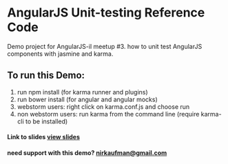 AngularJS Unit-testing Reference Code
================================================

Demo project for AngularJS-il meetup #3.
how to unit test AngularJS components with jasmine and karma.


To run this Demo:
-----------------

1. run npm install (for karma runner and plugins)
2. run bower install (for angular and angular mocks)
3. webstorm users: right click on karma.conf.js and choose run
4. non webstorm users: run karma from the command line (require karma-cli to be installed)


#### Link to slides [view slides](http://www.slideshare.net/nirkaufman/angularjs-unit-testing)
#### need support with this demo? [nirkaufman@gmail.com](nirkaufman@gmail.com)